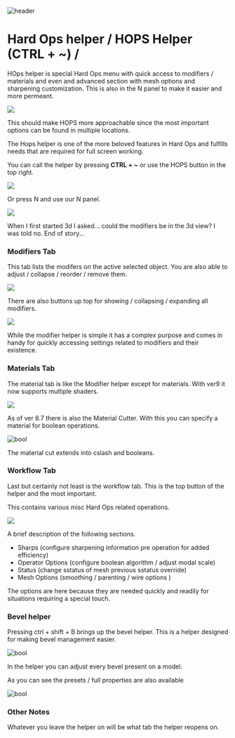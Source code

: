 ![header](img/banner.gif)

# Hard Ops helper / HOPS Helper (CTRL + ~) /


HOps helper is special Hard Ops menu with quick access to modifiers / materials and even and advanced section with mesh options and sharpening customization. This is also in the N panel to make it easier and more permeant.

![](img/helper/hh17.gif)

This should make HOPS more approachable since the most important options can be found in multiple locations.

The Hops helper is one of the more beloved features in Hard Ops and fulfills needs that are required for full screen working.

You can call the helper by pressing **CTRL + ~** or use the HOPS button in the top right.

![](img/helper/hh17.png)

Or press N and use our N panel.

![](img/helper/hh18.gif)

When I first started 3d I asked... could the modifiers be in the 3d view? I was told no. End of story...

### Modifiers Tab

This tab lists the modifers on the active selected object. You are also able to adjust / collapse / reorder / remove them.

![](img/helper/hh_1.gif)

There are also buttons up top for showing / collapsing / expanding all modifiers.

![](img/helper/hh3.gif)

While the modifier helper is simple it has a complex purpose and comes in handy for quickly accessing settings related to modifiers and their existence.

### Materials Tab

The material tab is like the Modifier helper except for materials. With ver9 it now supports multiple shaders.

![](img/helper/hh4.gif)

As of ver 8.7 there is also the Material Cutter.
With this you can specify a material for boolean operations.

![bool](img/boolean/ll13.gif)

The material cut extends into cslash and booleans.

### Workflow Tab

Last but certainly not least is the workflow tab. This is the top button of the helper and the most important.

This contains various misc Hard Ops related operations.

![](img/helper/hh6.gif)

A brief description of the following sections.

- Sharps (configure sharpening information pre operation for added efficiency)
- Operator Options (configure boolean algorithm / adjust modal scale)
- Status  (change sstatus of mesh previous sstatus override)
- Mesh Options (smoothing / parenting / wire options )

The options are here because they are needed quickly and readily for situations requiring a special touch.

### Bevel helper

Pressing ctrl + shift + B brings up the bevel helper. This is a helper designed for making bevel management easier.

![bool](img/helper/b1.gif)

In the helper you can adjust every bevel present on a model.

As you can see the presets / full properties are also available

![bool](img/helper/b2.gif)




### Other Notes

Whatever you leave the helper on will be what tab the helper reopens on.
